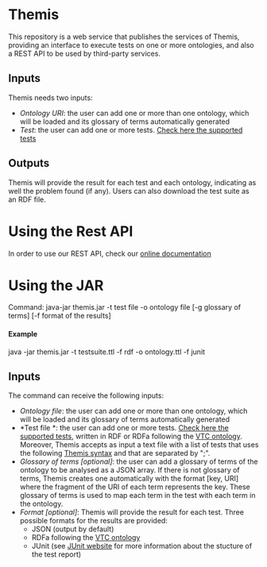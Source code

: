 # Themis 

This repository is a web service that publishes the services of Themis, providing an interface to execute tests on one or more ontologies, and also a REST API to be used by third-party services.

## Inputs
Themis needs two inputs:
* *Ontology URI*: the user can add one or more than one ontology, which will be loaded and its glossary of terms automatically generated
* *Test*: the user can add one or more tests. [Check here the supported tests](http://themis.linkeddata.es/tests-info.html)


## Outputs
Themis will provide the result for each test and each ontology, indicating as well the problem found (if any). Users can also download the test suite as an RDF file.

# Using the Rest API
In order to use our REST API, check our [online documentation](http://themis.linkeddata.es/swagger-ui/index.html) 

# Using the JAR 
Command:  java-jar themis.jar -t test file  -o ontology file [-g glossary of terms]  [-f format of the results]

#### Example
 java -jar themis.jar -t testsuite.ttl -f rdf -o ontology.ttl -f junit

## Inputs
The command can receive the following inputs:
* *Ontology file*: the user can add one or more than one ontology, which will be loaded and its glossary of terms automatically generated
* *Test file *: the user can add one or more tests. [Check here the supported tests](http://themis.linkeddata.es/tests-info.html),  written in RDF or RDFa following the [VTC ontology](https://w3id.org/def/vtc#).  Moreover, Themis accepts as input a text file with a list of tests that uses the following  [Themis syntax](http://themis.linkeddata.es/tests-info.html) and that are separated by ";". 
* *Glossary of terms [optional]*: the user can add a glossary of terms of the ontology to be analysed as a JSON array. If there is not glossary of terms, Themis creates one automatically with the format [key, URI] where the fragment of the URI of each term represents the key. These glossary of terms is used to map each term in the test with each term in the ontology. 
* *Format [optional]*: Themis will provide the result for each test. Three possible formats for the results are provided:
  * JSON (output by default)
  * RDFa following the  [VTC ontology](https://w3id.org/def/vtc#)
  * JUnit (see [JUnit website](https://junit.org/junit4/) for more information about the stucture of the test report)
